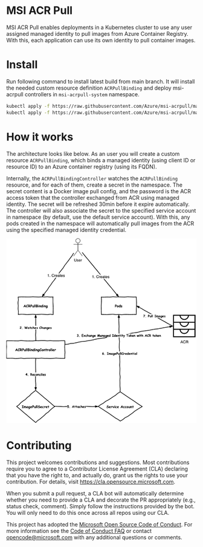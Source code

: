 
# MSI ACR Pull
MSI ACR Pull enables deployments in a Kubernetes cluster to use any user assigned managed identity to pull images from Azure Container Registry. With this, each application can use its own identity to pull container images.

# Install
Run following command to install latest build from main branch. It will install the needed custom resource definition `ACRPullBinding` and deploy msi-acrpull controllers in `msi-acrpull-system` namespace.

```bash
kubectl apply -f https://raw.githubusercontent.com/Azure/msi-acrpull/main/deploy/latest/crd.yaml
kubectl apply -f https://raw.githubusercontent.com/Azure/msi-acrpull/main/deploy/latest/deploy.yaml
```

# How it works
The architecture looks like below. As an user you will create a custom resource `ACRPullBinding`, which binds a managed identity (using client ID or resource ID) to an Azure container registry (using its FQDN). 

Internally, the `ACRPullBindingController` watches the `ACRPullBinding` resource, and for each of them, create a secret in the namespace. The secret content is a Docker image pull config, and the password is the ACR access token that the controller exchanged from ACR using managed identity. The secret will be refreshed 30min before it expire automatically. The controller will also associate the secret to the specified service account in namespace (by default, use the default service account). With this, any pods created in the namespace will automatically pull images from the ACR using the specified managed identity credential.

![Diagram](https://github.com/Azure/msi-acrpull/blob/main/docs/msi-acrpull-flow.png)

# Contributing

This project welcomes contributions and suggestions.  Most contributions require you to agree to a
Contributor License Agreement (CLA) declaring that you have the right to, and actually do, grant us
the rights to use your contribution. For details, visit https://cla.opensource.microsoft.com.

When you submit a pull request, a CLA bot will automatically determine whether you need to provide
a CLA and decorate the PR appropriately (e.g., status check, comment). Simply follow the instructions
provided by the bot. You will only need to do this once across all repos using our CLA.

This project has adopted the [Microsoft Open Source Code of Conduct](https://opensource.microsoft.com/codeofconduct/).
For more information see the [Code of Conduct FAQ](https://opensource.microsoft.com/codeofconduct/faq/) or
contact [opencode@microsoft.com](mailto:opencode@microsoft.com) with any additional questions or comments.
